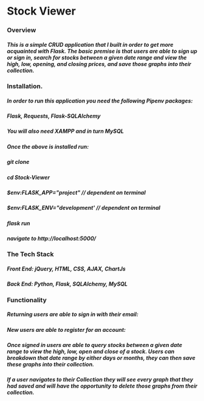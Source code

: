 # Stock Viewer

### Overview
##### This is a simple CRUD application that I built in order to get more acquainted with Flask. The basic premise is that users are able to sign up or sign in, search for stocks between a given date range and view the high, low, opening, and closing prices, and save those graphs into their collection.

### Installation. 
##### In order to run this application you need the following Pipenv packages:
##### Flask, Requests, Flask-SQLAlchemy
##### You will also need XAMPP and in turn MySQL
##### Once the above is installed run:
##### git clone
##### cd Stock-Viewer
##### $env:FLASK_APP="project" // dependent on terminal
##### $env:FLASK_ENV="development' // dependent on terminal
##### flask run
##### navigate to http://localhost:5000/

### The Tech Stack
##### Front End: jQuery, HTML, CSS, AJAX, ChartJs
##### Back End: Python, Flask, SQLAlchemy, MySQL

### Functionality
##### Returning users are able to sign in with their email:

##### New users are able to register for an account:

##### Once signed in users are able to query stocks between a given date range to view the high, low, open and close of a stock. Users can breakdown that date range by either days or months, they can then save these graphs into their collection.

##### If a user navigates to their Collection they will see every graph that they had saved and will have the opportunity to delete those graphs from their collection. 